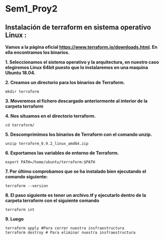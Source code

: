 # Sem1_Proy2

## Instalación  de terraform en sistema operativo Linux :

**Vamos a la página oficial https://www.terraform.io/downloads.html. En ella encontramos los binarios.**


**1. Seleccionamos el sistema operativo y la arquitectura, en nuestro caso elegiremos Linux 64­bit puesto que lo instalaremos en una maquina Ubuntu 18.04.**

**2. Creamos un directorio para los binarios de Terraform.**
```
mkdir terraform
```

**3. Moveremos el fichero descargado anteriormente al interior de la carpeta terraform**

**4. Nos situamos en el directorio terraform.**
```
cd terraform/
```
**5. Descomprimimos los binarios de Terraform con el comando unzip.**
```
unzip terraform_0.9.2_linux_amd64.zip
```
**6. Exportamos las variables de entorno de Terraform.**

```
export PATH=/home/ubuntu/terraform:$PATH
```

**7. Por último comprobamos que se ha instalado bien ejecutando el comando siguiente:**

```
terraform --version
```
**8. El paso siguiente es tener un archivo.tf y ejecutarlo dentro de la carpeta terraform con el siguiente comando**
```
terraform int
```
**9. Luego**

```
terraform apply #Para correr nuestra insfraestructura
terraform destroy # Para eliminar nuestra insfraestructura
```

